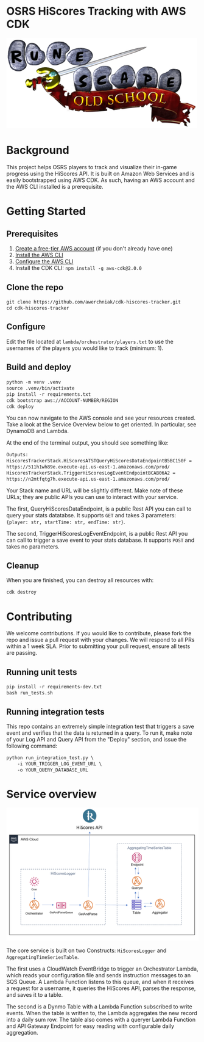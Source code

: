 
OSRS HiScores Tracking with AWS CDK
====================================
<img src="./assetts/Old_School_RuneScape_logo.png" width=500 />

# Background

This project helps OSRS players to track and visualize their in-game progress using the HiScores API. It is built on Amazon Web Services and is easily bootstrapped using AWS CDK. As such, having an AWS account and the AWS CLI installed is a prerequisite.

# Getting Started

## Prerequisites

1. [Create a free-tier AWS account](https://aws.amazon.com/free) (if you don't already have one)
1. [Install the AWS CLI](https://docs.aws.amazon.com/cli/latest/userguide/getting-started-install.html)
2. [Configure the AWS CLI](https://docs.aws.amazon.com/cli/latest/userguide/cli-chap-configure.html)
3. Install the CDK CLI: `npm install -g aws-cdk@2.0.0`

## Clone the repo

```
git clone https://github.com/awerchniak/cdk-hiscores-tracker.git
cd cdk-hiscores-tracker
```

## Configure
Edit the file located at `lambda/orchestrator/players.txt` to use the usernames of the players you would like to track (minimum: 1).

## Build and deploy

```
python -m venv .venv
source .venv/bin/activate
pip install -r requirements.txt
cdk bootstrap aws://ACCOUNT-NUMBER/REGION
cdk deploy
```

You can now navigate to the AWS console and see your resources created. Take a look at the Service Overview below to get oriented. In particular, see DynamoDB and Lambda.

At the end of the terminal output, you should see something like:
```
Outputs:
HiscoresTrackerStack.HiScoresATSTQueryHiScoresDataEndpointB5BC150F = https://511h1wh89e.execute-api.us-east-1.amazonaws.com/prod/
HiscoresTrackerStack.TriggerHiScoresLogEventEndpointBCAB06A2 = https://n2mtfqtg7h.execute-api.us-east-1.amazonaws.com/prod/
```

Your Stack name and URL will be slightly different. Make note of these URLs; they are public APIs
you can use to interact with your service.

The first, QueryHiScoresDataEndpoint, is a public Rest API you can call to query your stats datatabse. It supports `GET` and takes 3 parameters: `{player: str, startTime: str, endTime: str}`.

The second, TriggerHiScoresLogEventEndpoint, is a public Rest API you can call to trigger a save event to your stats database. It supports `POST` and takes no parameters.

## Cleanup

When you are finished, you can destroy all resources with:

```
cdk destroy
```

# Contributing

We welcome contributions. If you would like to contribute, please fork the repo and issue a pull request with your changes. We will respond to all PRs within a 1 week SLA. Prior to submitting your pull request, ensure all tests are passing.

## Running unit tests
```
pip install -r requirements-dev.txt
bash run_tests.sh
```

## Running integration tests
This repo contains an extremely simple integration test that triggers a save event and verifies that the data is returned in a query. To run it, make note of your Log API and Query API from the "Deploy" section, and issue the following command:
```
python run_integration_test.py \
    -i YOUR_TRIGGER_LOG_EVENT_URL \
    -o YOUR_QUERY_DATABASE_URL
```

# Service overview

<img src="./assetts/service_diagram.png" width=1000 />

The core service is built on two Constructs: `HiScoresLogger` and `AggregatingTimeSeriesTable`. 

The first uses a CloudWatch EventBridge to trigger an Orchestrator Lambda, which reads your configuration file and sends instruction messages to an SQS Queue. A Lambda Function listens to this queue, and when it receives a request for a username, it queries the HiScores API, parses the response, and saves it to a table.

The second is a Dynmo Table with a Lambda Function subscribed to write events. When the table is written to, the Lambda aggregates the new record into a daily sum row. The table also comes with a queryer Lambda Function and API Gateway Endpoint for easy reading with configurable daily aggregation.
